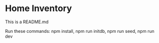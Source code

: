 # Home Inventory

This is a README.md

Run these commands:
npm install,
npm run initdb,
npm run seed,
npm run dev
